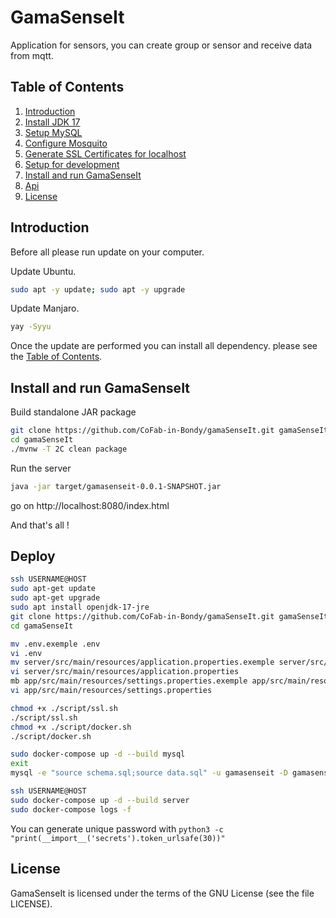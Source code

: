 # GamaSenseIt

Application for sensors, you can create group or sensor and receive data from mqtt.

## Table of Contents

1. [Introduction](#introduction)
2. [Install JDK 17](docs/dev/Java.md)
3. [Setup MySQL](docs/dev/MySQL.md)
4. [Configure Mosquito](docs/dev/Mosquito.md)
5. [Generate SSL Certificates for localhost](docs/dev/SSL.md)
6. [Setup for development](docs/dev/Dev.md)
7. [Install and run GamaSenseIt](#install-and-run-gamasenseit)
8. [Api](docs/dev/Api.md)
9. [License](LICENSE)

## Introduction

Before all please run update on your computer.

Update Ubuntu.
```sh
sudo apt -y update; sudo apt -y upgrade
```

Update Manjaro.
```sh
yay -Syyu
```

Once the update are performed you can install all dependency. please see the [Table of Contents](#table-of-contents). 

## Install and run GamaSenseIt

Build standalone JAR package
```sh
git clone https://github.com/CoFab-in-Bondy/gamaSenseIt.git gamaSenseIt
cd gamaSenseIt
./mvnw -T 2C clean package
```

Run the server
```sh
java -jar target/gamasenseit-0.0.1-SNAPSHOT.jar
```

go on http://localhost:8080/index.html

And that's all !

## Deploy

```sh
ssh USERNAME@HOST
sudo apt-get update
sudo apt-get upgrade
sudo apt install openjdk-17-jre
git clone https://github.com/CoFab-in-Bondy/gamaSenseIt.git gamaSenseIt
cd gamaSenseIt

mv .env.exemple .env
vi .env
mv server/src/main/resources/application.properties.exemple server/src/main/resources/application.properties
vi server/src/main/resources/application.properties
mb app/src/main/resources/settings.properties.exemple app/src/main/resources/settings.properties
vi app/src/main/resources/settings.properties

chmod +x ./script/ssl.sh
./script/ssl.sh
chmod +x ./script/docker.sh
./script/docker.sh

sudo docker-compose up -d --build mysql
exit
mysql -e "source schema.sql;source data.sql" -u gamasenseit -D gamasenseit -pDB_PASSWORD -h HOST -P 3307 --default-character-set=UTF8

ssh USERNAME@HOST
sudo docker-compose up -d --build server
sudo docker-compose logs -f
```

You can generate unique password with `python3 -c "print(__import__('secrets').token_urlsafe(30))"`

## License

GamaSenseIt is licensed under the terms of the GNU License (see the file LICENSE).
